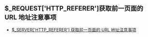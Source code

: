 ## $_REQUEST['HTTP_REFERER']获取前一页面的 URL 地址注意事项
- [$_SERVER['HTTP_REFERER'] 获取前一页面的 URL 地址注意事项](http://blog.csdn.net/u011341352/article/details/48651409)

